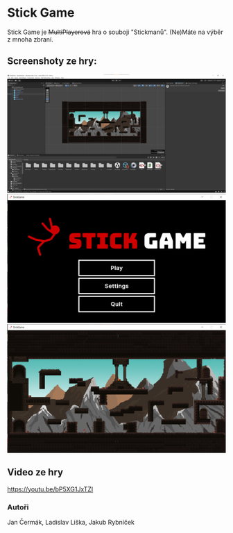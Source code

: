 # Stick Game

Stick Game je ~~MultiPlayerová~~ hra o souboji "Stickmanů". (Ne)Máte na výběr z mnoha zbraní.

## Screenshoty ze hry:
![Screenshot Unity Editoru](Editor.png)
![Screenshot Menu](MainMenu.png)
![Screenshot ve hře](InGame.png)
## Video ze hry
https://youtu.be/bP5XG1JxTZI

### Autoři
Jan Čermák, Ladislav Liška, Jakub Rybníček 
